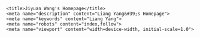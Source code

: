 <!DOCTYPE html>
<html charset=utf-8">
	
	<title>Jiyuan Wang's Homepage</title>
	<meta name="description" content="Liang Yang&#39;s Homepage">
	<meta name="keywords" content="Liang Yang">
	<meta name="robots" content="index,follow">
	<meta name="viewport" content="width=device-width, initial-scale=1.0">
  
  </html>
